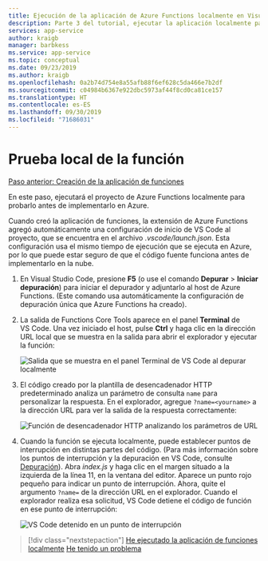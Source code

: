 ```yaml
---
title: Ejecución de la aplicación de Azure Functions localmente en Visual Studio Code
description: Parte 3 del tutorial, ejecutar la aplicación localmente para probarla.
services: app-service
author: kraigb
manager: barbkess
ms.service: app-service
ms.topic: conceptual
ms.date: 09/23/2019
ms.author: kraigb
ms.openlocfilehash: 0a2b74d754e8a55afb88f6ef628c5da466e7b2df
ms.sourcegitcommit: c04984b6367e922dbc5973af44f8cd0ca81ce157
ms.translationtype: HT
ms.contentlocale: es-ES
ms.lasthandoff: 09/30/2019
ms.locfileid: "71686031"
---
```

# <a name="test-the-function-locally"></a>Prueba local de la función

[Paso anterior: Creación de la aplicación de funciones](tutorial-vscode-serverless-node-02.md)

En este paso, ejecutará el proyecto de Azure Functions localmente para probarlo antes de implementarlo en Azure.

Cuando creó la aplicación de funciones, la extensión de Azure Functions agregó automáticamente una configuración de inicio de VS Code al proyecto, que se encuentra en el archivo *.vscode/launch.json*. Esta configuración usa el mismo tiempo de ejecución que se ejecuta en Azure, por lo que puede estar seguro de que el código fuente funciona antes de implementarlo en la nube.

1. En Visual Studio Code, presione **F5** (o use el comando **Depurar** > **Iniciar depuración**) para iniciar el depurador y adjuntarlo al host de Azure Functions. (Este comando usa automáticamente la configuración de depuración única que Azure Functions ha creado).

1. La salida de Functions Core Tools aparece en el panel **Terminal** de VS Code. Una vez iniciado el host, pulse **Ctrl** y haga clic en la dirección URL local que se muestra en la salida para abrir el explorador y ejecutar la función:

    ![Salida que se muestra en el panel Terminal de VS Code al depurar localmente](media/functions-extension/local-test-output.png)

1. El código creado por la plantilla de desencadenador HTTP predeterminado analiza un parámetro de consulta `name` para personalizar la respuesta. En el explorador, agregue `?name=<yourname>` a la dirección URL para ver la salida de la respuesta correctamente:

    ![Función de desencadenador HTTP analizando los parámetros de URL](media/functions-extension/local-test-browser.png)

1. Cuando la función se ejecuta localmente, puede establecer puntos de interrupción en distintas partes del código. (Para más información sobre los puntos de interrupción y la depuración en VS Code, consulte [Depuración](https://code.visualstudio.com/docs/editor/debugging)). Abra *index.js* y haga clic en el margen situado a la izquierda de la línea 11, en la ventana del editor. Aparece un punto rojo pequeño para indicar un punto de interrupción. Ahora, quite el argumento `?name=` de la dirección URL en el explorador. Cuando el explorador realiza esa solicitud, VS Code detiene el código de función en ese punto de interrupción:

    ![VS Code detenido en un punto de interrupción](media/functions-extension/debugging-breakpoint.png)

> [!div class="nextstepaction"]
> [He ejecutado la aplicación de funciones localmente](tutorial-vscode-serverless-node-04.md) [He tenido un problema](https://www.research.net/r/PWZWZ52?tutorial=node-deployment-azurefunctions&step=run-app)
